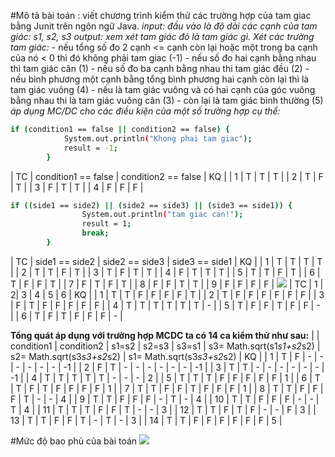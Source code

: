 ﻿#Mô tả bài toán : viết chương trình kiểm thử các trường hợp của tam giac bằng Junit trên ngôn ngữ Java.
*input: đầu vào là độ dài các cạnh của tam giác: s1, s2, s3*
*output: xem xét tam giác đó là tam giác gì.*
*Xét các trường tam giác:* 
	        - nếu tổng số đo 2 cạnh <= cạnh còn lại hoặc một trong ba cạnh của nó < 0 thì đó không phải tam giac (-1)
			- nếu số đo hai cạnh bằng nhau thì tam giác cân (1)
			- nếu số đo ba cạnh bằng nhau thi tam giác đều (2)
			- nếu bình phương một cạnh bằng tổng bình phương hai cạnh còn lại thì là tam giác vuông (4)
			- nếu là tam giác vuông và có hai cạnh của góc vuông bằng nhau thi là tam giác vuông cân (3)
			- còn lại là tam giác bình thường (5)
*áp dụng MC/DC cho các điều kiện của một số trường hợp cụ thể:*
```sh
if (condition1 == false || condition2 == false) {
			System.out.println("Khong phai tam giac");
			result = -1;
		}
```

| TC | condition1 == false | condition2 == false | KQ |
| 1 | T | T | T |
| 2 | T | F | T |
| 3 | F | T | T |
| 4 | F | F | F |
```sh
if ((side1 == side2) || (side2 == side3) || (side3 == side1)) {
				System.out.println("tam giac can!");
				result = 1;
				break;
		}
```
| TC | side1 == side2 | side2 == side3 | side3 == side1 | KQ |
| 1 | T | T | T | T |
| 2 | T | T | F | T |
| 3 | T | F | T | T |
| 4 | F | T | T | T |
| 5 | T | T | F | T |
| 6 | T | F | F | T |
| 7 | F | T | F | T |
| 8 | F | F | T | T |
| 9 | F | F | F | F |
<img src="http://prntscr.com/d299d5">
| TC | 1 | 2| 3 | 4 | 5 | 6 | KQ |
| 1 | T | T | F | F | F | F | T |
| 2 | T | F | F | F | F | F | F |
| 3 | F | T | F | F | F | F | F |
| 4 | T | T | T | T | T | T | - |
| 5 | T | F | F | T | F | F | - |
| 6 | T | F | T | F | F | F | - |

**Tổng quát áp dụng với trường hợp MCDC ta có 14 ca kiểm thử như sau:**
|   | condition1 | condition2 | s1=s2 | s2=s3 | s3=s1 | s3= Math.sqrt(s1*s1+s2*s2) | s2= Math.sqrt(s3*s3+s2*s2) | s1= Math.sqrt(s3*s3+s2*s2) | KQ |
| 1 | T | F | - | - | - | - | - | - | -1 | 
| 2 | F | T | - | - | - | - | - | - | -1 | 
| 3 | T | T | - | - | - | - | - | - | -1 | 
| 4 | T | T | T | T | T | - | - | - |  2 | 
| 5 | T | T | T | F | F | F | F | F |  1 | 
| 6 | T | T | F | T | F | F | F | F |  1 | 
| 7 | T | T | F | F | T | F | F | F |  1 | 
| 8 | T | T | F | F | F | T | - | - |  4 | 
| 9 | T | T | F | F | F | - | T | - |  4 | 
| 10 | T | T | F | F | F | - | - | T | 4 | 
| 11 | T | T | T | F | F | T | - | - | 3 | 
| 12 | T | T | F | T | F | - | - | F | 3 | 
| 13 | T | T | F | F | T | - | T | - | 3 | 
| 14 | T | T | F | F | F | F | F | F | 5 | 

#Mức độ bao phủ của bài toán
<img src="http://prntscr.com/d29k2w">